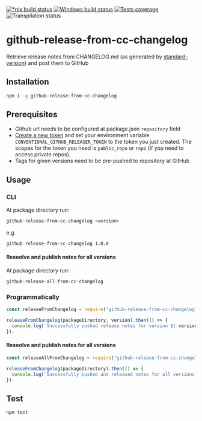 [![*nix build status][nix-build-image]][nix-build-url]
[![Windows build status][win-build-image]][win-build-url]
[![Tests coverage][cov-image]][cov-url]
![Transpilation status][transpilation-image]

# github-release-from-cc-changelog

Retrieve release notes from CHANGELOG.md (as generated by [standard-version](https://github.com/conventional-changelog/standard-version)) and post them to GitHub

## Installation

```bash
npm i -g github-release-from-cc-changelog
```

## Prerequisites

- Github url needs to be configured at package.json `repository` field
- [Create a new token](https://github.com/settings/tokens/new) and set your environment variable `CONVENTIONAL_GITHUB_RELEASER_TOKEN` to the token you just created. The scopes for the token you need is `public_repo` or `repo` (if you need to access private repos).
- Tags for given versions need to be pre-pushed to repository at GitHub

## Usage

### CLI

At package directory run:

```bash
github-release-from-cc-changelog <version>
```

e.g.

```bash
github-release-from-cc-changelog 1.0.0
```

#### Reseolve and publish notes for all versions

At package directory run:

```bash
github-release-all-from-cc-changelog
```

### Programmatically

```javascript
const releaseFromChangelog = require("github-release-from-cc-changelog");

releaseFromChangelog(packageDirectory, version).then(() => {
  console.log(`Successfully pushed release notes for version ${ version }`);
});
```

#### Reseolve and publish notes for all versions

```javascript
const releaseAllFromChangelog = require("github-release-from-cc-changelog/all");

releaseFromChangelog(packageDirectory).then(() => {
  console.log(`Successfully pushed and released notes for all versions`);
});
```

## Test

```bash
npm test
```

[nix-build-image]: https://semaphoreci.com/api/v1/medikoo-org/github-release-from-cc-changelog/branches/master/shields_badge.svg
[nix-build-url]: https://semaphoreci.com/medikoo-org/github-release-from-cc-changelog
[win-build-image]: https://ci.appveyor.com/api/projects/status/7hwt5m89ged5lm78?svg=true
[win-build-url]: https://ci.appveyor.com/api/project/medikoo/github-release-from-cc-changelog
[cov-image]: https://img.shields.io/codecov/c/github/medikoo/github-release-from-cc-changelog.svg
[cov-url]: https://codecov.io/gh/medikoo/github-release-from-cc-changelog
[transpilation-image]: https://img.shields.io/badge/transpilation-free-brightgreen.svg
